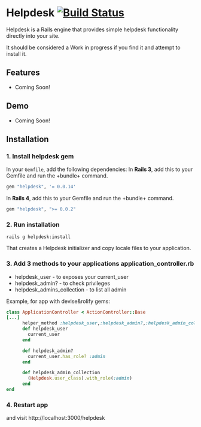 # Helpdesk [![Build Status](https://secure.travis-ci.org/johnbeynon/helpdesk.png?branch=master)](http://travis-ci.org/johnbeynon/helpdesk)
Helpdesk is a Rails engine that provides simple helpdesk functionality directly into your site.

It should be considered a Work in progress if you find it and attempt to install it.

## <a name="features"></a>Features

* Coming Soon!

## <a name="demo"></a>Demo

* Coming Soon!

## Installation
### 1. Install helpdesk gem
In your `Gemfile`, add the following dependencies:
In <b>Rails 3</b>, add this to your Gemfile and run the +bundle+ command.

```ruby
gem "helpdesk", '= 0.0.14'
```

In <b>Rails 4</b>, add this to your Gemfile and run the +bundle+ command.

```ruby
gem "helpdesk", ">= 0.0.2"
```
### 2. Run installation

```
rails g helpdesk:install
```
That creates a Helpdesk initializer and copy locale files to your application.

### 3. Add 3 methods to your applications application_controller.rb
   * helpdesk_user - to exposes your current_user
   * helpdesk_admin? - to check privileges
   * helpdesk_admins_collection - to list all admin

Example, for app with devise&rolify gems:
```ruby
class ApplicationController < ActionController::Base
[...]
      helper_method :helpdesk_user,:helpdesk_admin?,:helpdesk_admin_collection
      def helpdesk_user
        current_user
      end

      def helpdesk_admin?
        current_user.has_role? :admin
      end

      def helpdesk_admin_collection
        (Helpdesk.user_class).with_role(:admin)
      end
end
```

### 4. Restart app
and visit http://localhost:3000/helpdesk
